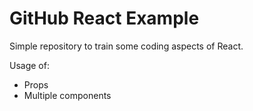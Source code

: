 # GitHub React Example

Simple repository to train some coding aspects of React.

Usage of: 
<ul>
<li>Props</li>
<li>Multiple components</li>
